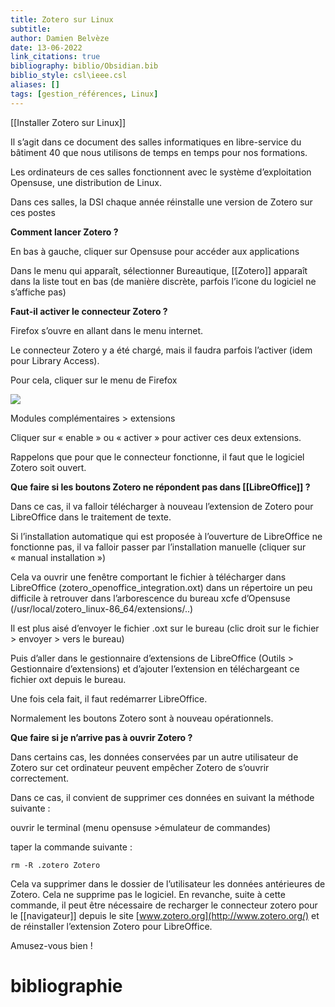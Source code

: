 ```yaml
---
title: Zotero sur Linux
subtitle:
author: Damien Belvèze
date: 13-06-2022
link_citations: true
bibliography: biblio/Obsidian.bib
biblio_style: csl\ieee.csl
aliases: []
tags: [gestion_références, Linux]
---
```

[[Installer Zotero sur Linux]]


Il s’agit dans ce document des salles informatiques en libre-service du bâtiment 40 que nous utilisons de temps en temps pour nos formations.

Les ordinateurs de ces salles fonctionnent avec le système d’exploitation Opensuse, une distribution de Linux.

  

Dans ces salles, la DSI chaque année réinstalle une version de Zotero sur ces postes

  

**Comment lancer Zotero ?**

  

En bas à gauche, cliquer sur Opensuse pour accéder aux applications

Dans le menu qui apparaît, sélectionner Bureautique, [[Zotero]] apparaît dans la liste tout en bas (de manière discrète, parfois l’icone du logiciel ne s’affiche pas)

  

**Faut-il activer le connecteur Zotero ?**

  

Firefox s’ouvre en allant dans le menu internet.

Le connecteur Zotero y a été chargé, mais il faudra parfois l’activer (idem pour Library Access).

Pour cela, cliquer sur le menu de Firefox

  

![](file:///C:/Users/dbelveze/AppData/Local/Temp/lu83326sfxer.tmp/lu83326sfxhi_tmp_b5b95b54ba273c35.png)  

  

Modules complémentaires > extensions

  

Cliquer sur « enable » ou « activer » pour activer ces deux extensions.

  

Rappelons que pour que le connecteur fonctionne, il faut que le logiciel Zotero soit ouvert.

  

**Que faire si les boutons Zotero ne répondent pas dans [[LibreOffice]] ?**

  

Dans ce cas, il va falloir télécharger à nouveau l’extension de Zotero pour LibreOffice dans le traitement de texte.

Si l’installation automatique qui est proposée à l’ouverture de LibreOffice ne fonctionne pas, il va falloir passer par l’installation manuelle (cliquer sur « manual installation »)

  

Cela va ouvrir une fenêtre comportant le fichier à télécharger dans LibreOffice (zotero_openoffice_integration.oxt) dans un répertoire un peu difficile à retrouver dans l’arborescence du bureau xcfe d’Opensuse (/usr/local/zotero_linux-86_64/extensions/..)

  

Il est plus aisé d’envoyer le fichier .oxt sur le bureau (clic droit sur le fichier > envoyer > vers le bureau)

  

Puis d’aller dans le gestionnaire d’extensions de LibreOffice (Outils > Gestionnaire d’extensions) et d’ajouter l’extension en téléchargeant ce fichier oxt depuis le bureau.

  

Une fois cela fait, il faut redémarrer LibreOffice.

Normalement les boutons Zotero sont à nouveau opérationnels.

  

**Que faire si je n’arrive pas à ouvrir Zotero ?**

  

Dans certains cas, les données conservées par un autre utilisateur de Zotero sur cet ordinateur peuvent empêcher Zotero de s’ouvrir correctement.

Dans ce cas, il convient de supprimer ces données en suivant la méthode suivante :

  

ouvrir le terminal (menu opensuse >émulateur de commandes)

taper la commande suivante : 

````rm -R .zotero Zotero````

 Cela va supprimer dans le dossier de l’utilisateur les données antérieures de Zotero. Cela ne supprime pas le logiciel. En revanche, suite à cette commande, il peut être nécessaire de recharger le connecteur zotero pour le [[navigateur]] depuis le site [www.zotero.org](http://www.zotero.org/) et de réinstaller l’extension Zotero pour LibreOffice.

  

Amusez-vous bien !





# bibliographie


